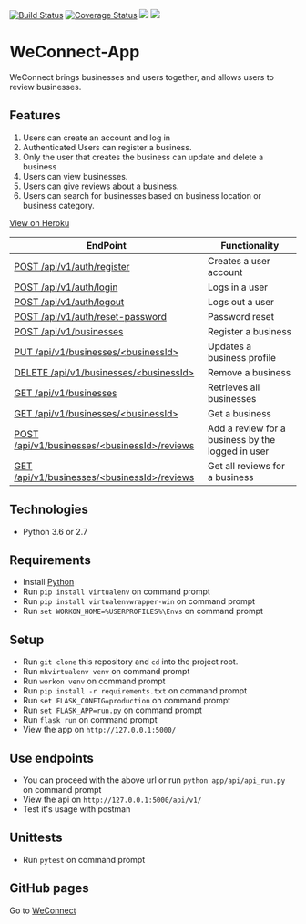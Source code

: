 [![Build Status](https://travis-ci.org/Rwothoromo/WeConnect-App.svg?branch=master)](https://travis-ci.org/Rwothoromo/WeConnect-App)
[![Coverage Status](https://coveralls.io/repos/github/Rwothoromo/WeConnect-App/badge.svg?branch=master)](https://coveralls.io/github/Rwothoromo/WeConnect-App?branch=master)
<a href="https://codeclimate.com/github/codeclimate/codeclimate/maintainability"><img src="https://api.codeclimate.com/v1/badges/a99a88d28ad37a79dbf6/maintainability" /></a>
<a href="https://codeclimate.com/github/codeclimate/codeclimate/test_coverage"><img src="https://api.codeclimate.com/v1/badges/a99a88d28ad37a79dbf6/test_coverage" /></a>

# WeConnect-App

WeConnect brings businesses and users together, and allows users to review businesses.

## Features

1. Users can create an account and log in
2. Authenticated Users can register a business.
3. Only the user that creates the business can update and delete a business
4. Users can view businesses.
5. Users can give reviews about a business.
6. Users can search for businesses based on business location or business category.

[View on Heroku](https://weconnect-app-rwothoromo.herokuapp.com/apidocs/)

| EndPoint                                             | Functionality                                    |
| ---------------------------------------------------- | ------------------------------------------------ |
| [POST   /api/v1/auth/register](http://127.0.0.1:5000/apidocs/#!/User/post_api_v1_auth_register)                    | Creates a user account                           |
| [POST   /api/v1/auth/login](http://127.0.0.1:5000/apidocs/#!/User/post_api_v1_auth_login)                       | Logs in a user                                   |
| [POST   /api/v1/auth/logout](http://127.0.0.1:5000/apidocs/#!/User/post_api_v1_auth_logout)                      | Logs out a user                                  |
| [POST   /api/v1/auth/reset-password](http://127.0.0.1:5000/apidocs/#!/User/post_api_v1_auth_reset_password)              | Password reset                                   |
| [POST   /api/v1/businesses](http://127.0.0.1:5000/apidocs/#!/Business/post_api_v1_businesses)                       | Register a business                              |
| [PUT    /api/v1/businesses/\<businessId>](http://127.0.0.1:5000/apidocs/#!/Business/put_api_v1_businesses_business_id)         | Updates a business profile                       |
| [DELETE /api/v1/businesses/\<businessId>](http://127.0.0.1:5000/apidocs/#!/Business/delete_api_v1_businesses_business_id)         | Remove a business                                |
| [GET    /api/v1/businesses](http://127.0.0.1:5000/apidocs/#!/Business/get_api_v1_businesses)                       | Retrieves all businesses                         |
| [GET    /api/v1/businesses/\<businessId>](http://127.0.0.1:5000/apidocs/#!/Business/get_api_v1_businesses_business_id)         | Get a business                                   |
| [POST   /api/v1/businesses/\<businessId>/reviews](http://127.0.0.1:5000/apidocs/#!/Business/post_api_v1_businesses_business_id_reviews) | Add a review for a business by the logged in user|
| [GET    /api/v1/businesses/\<businessId>/reviews](http://127.0.0.1:5000/apidocs/#!/Business/get_api_v1_businesses_business_id_reviews) | Get all reviews for a business                   |

## Technologies

* Python 3.6 or 2.7

## Requirements

* Install [Python](https://www.python.org/downloads/)
* Run `pip install virtualenv` on command prompt
* Run `pip install virtualenvwrapper-win` on command prompt
* Run `set WORKON_HOME=%USERPROFILES%\Envs` on command prompt

## Setup

* Run `git clone` this repository and `cd` into the project root.
* Run `mkvirtualenv venv` on command prompt
* Run `workon venv` on command prompt
* Run `pip install -r requirements.txt` on command prompt
* Run `set FLASK_CONFIG=production` on command prompt
* Run `set FLASK_APP=run.py` on command prompt
* Run `flask run` on command prompt
* View the app on `http://127.0.0.1:5000/`

## Use endpoints

* You can proceed with the above url or run `python app/api/api_run.py` on command prompt
* View the api on `http://127.0.0.1:5000/api/v1/`
* Test it's usage with postman

## Unittests

* Run `pytest` on command prompt

## GitHub pages

Go to [WeConnect](https://rwothoromo.github.io/WeConnect-App/)
